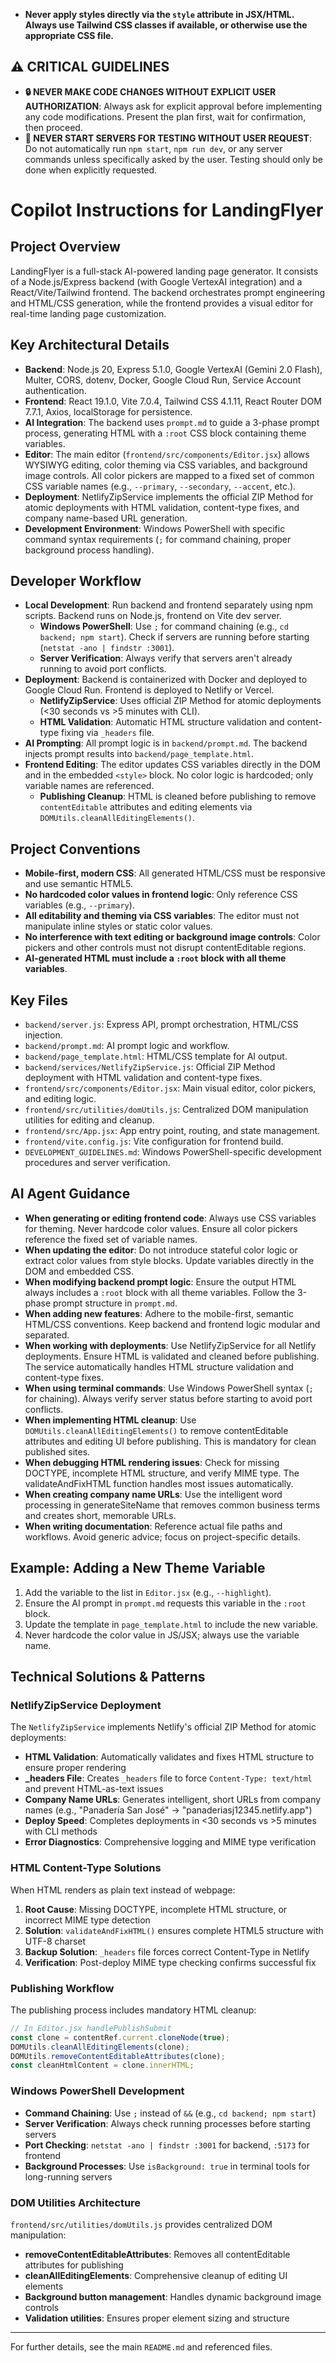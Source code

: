 - **Never apply styles directly via the `style` attribute in JSX/HTML. Always use Tailwind CSS classes if available, or otherwise use the appropriate CSS file.**

## ⚠️ CRITICAL GUIDELINES

- **🔒 NEVER MAKE CODE CHANGES WITHOUT EXPLICIT USER AUTHORIZATION**: Always ask for explicit approval before implementing any code modifications. Present the plan first, wait for confirmation, then proceed.
- **🚫 NEVER START SERVERS FOR TESTING WITHOUT USER REQUEST**: Do not automatically run `npm start`, `npm run dev`, or any server commands unless specifically asked by the user. Testing should only be done when explicitly requested.

# Copilot Instructions for LandingFlyer

## Project Overview
LandingFlyer is a full-stack AI-powered landing page generator. It consists of a Node.js/Express backend (with Google VertexAI integration) and a React/Vite/Tailwind frontend. The backend orchestrates prompt engineering and HTML/CSS generation, while the frontend provides a visual editor for real-time landing page customization.

## Key Architectural Details
- **Backend**: Node.js 20, Express 5.1.0, Google VertexAI (Gemini 2.0 Flash), Multer, CORS, dotenv, Docker, Google Cloud Run, Service Account authentication.
- **Frontend**: React 19.1.0, Vite 7.0.4, Tailwind CSS 4.1.11, React Router DOM 7.7.1, Axios, localStorage for persistence.
- **AI Integration**: The backend uses `prompt.md` to guide a 3-phase prompt process, generating HTML with a `:root` CSS block containing theme variables.
- **Editor**: The main editor (`frontend/src/components/Editor.jsx`) allows WYSIWYG editing, color theming via CSS variables, and background image controls. All color pickers are mapped to a fixed set of common CSS variable names (e.g., `--primary`, `--secondary`, `--accent`, etc.).
- **Deployment**: NetlifyZipService implements the official ZIP Method for atomic deployments with HTML validation, content-type fixes, and company name-based URL generation.
- **Development Environment**: Windows PowerShell with specific command syntax requirements (`;` for command chaining, proper background process handling).

## Developer Workflow
- **Local Development**: Run backend and frontend separately using npm scripts. Backend runs on Node.js, frontend on Vite dev server.
  - **Windows PowerShell**: Use `;` for command chaining (e.g., `cd backend; npm start`). Check if servers are running before starting (`netstat -ano | findstr :3001`).
  - **Server Verification**: Always verify that servers aren't already running to avoid port conflicts.
- **Deployment**: Backend is containerized with Docker and deployed to Google Cloud Run. Frontend is deployed to Netlify or Vercel.
  - **NetlifyZipService**: Uses official ZIP Method for atomic deployments (<30 seconds vs >5 minutes with CLI).
  - **HTML Validation**: Automatic HTML structure validation and content-type fixing via `_headers` file.
- **AI Prompting**: All prompt logic is in `backend/prompt.md`. The backend injects prompt results into `backend/page_template.html`.
- **Frontend Editing**: The editor updates CSS variables directly in the DOM and in the embedded `<style>` block. No color logic is hardcoded; only variable names are referenced.
  - **Publishing Cleanup**: HTML is cleaned before publishing to remove `contentEditable` attributes and editing elements via `DOMUtils.cleanAllEditingElements()`.

## Project Conventions
- **Mobile-first, modern CSS**: All generated HTML/CSS must be responsive and use semantic HTML5.
- **No hardcoded color values in frontend logic**: Only reference CSS variables (e.g., `--primary`).
- **All editability and theming via CSS variables**: The editor must not manipulate inline styles or static color values.
- **No interference with text editing or background image controls**: Color pickers and other controls must not disrupt contentEditable regions.
- **AI-generated HTML must include a `:root` block with all theme variables**.

## Key Files
- `backend/server.js`: Express API, prompt orchestration, HTML/CSS injection.
- `backend/prompt.md`: AI prompt logic and workflow.
- `backend/page_template.html`: HTML/CSS template for AI output.
- `backend/services/NetlifyZipService.js`: Official ZIP Method deployment with HTML validation and content-type fixes.
- `frontend/src/components/Editor.jsx`: Main visual editor, color pickers, and editing logic.
- `frontend/src/utilities/domUtils.js`: Centralized DOM manipulation utilities for editing and cleanup.
- `frontend/src/App.jsx`: App entry point, routing, and state management.
- `frontend/vite.config.js`: Vite configuration for frontend build.
- `DEVELOPMENT_GUIDELINES.md`: Windows PowerShell-specific development procedures and server verification.

## AI Agent Guidance
- **When generating or editing frontend code**: Always use CSS variables for theming. Never hardcode color values. Ensure all color pickers reference the fixed set of variable names.
- **When updating the editor**: Do not introduce stateful color logic or extract color values from style blocks. Update variables directly in the DOM and embedded CSS.
- **When modifying backend prompt logic**: Ensure the output HTML always includes a `:root` block with all theme variables. Follow the 3-phase prompt structure in `prompt.md`.
- **When adding new features**: Adhere to the mobile-first, semantic HTML/CSS conventions. Keep backend and frontend logic modular and separated.
- **When working with deployments**: Use NetlifyZipService for all Netlify deployments. Ensure HTML is validated and cleaned before publishing. The service automatically handles HTML structure validation and content-type fixes.
- **When using terminal commands**: Use Windows PowerShell syntax (`;` for chaining). Always verify server status before starting to avoid port conflicts.
- **When implementing HTML cleanup**: Use `DOMUtils.cleanAllEditingElements()` to remove contentEditable attributes and editing UI before publishing. This is mandatory for clean published sites.
- **When debugging HTML rendering issues**: Check for missing DOCTYPE, incomplete HTML structure, and verify MIME type. The validateAndFixHTML function handles most issues automatically.
- **When creating company name URLs**: Use the intelligent word processing in generateSiteName that removes common business terms and creates short, memorable URLs.
- **When writing documentation**: Reference actual file paths and workflows. Avoid generic advice; focus on project-specific details.

## Example: Adding a New Theme Variable
1. Add the variable to the list in `Editor.jsx` (e.g., `--highlight`).
2. Ensure the AI prompt in `prompt.md` requests this variable in the `:root` block.
3. Update the template in `page_template.html` to include the new variable.
4. Never hardcode the color value in JS/JSX; always use the variable name.

## Technical Solutions & Patterns

### NetlifyZipService Deployment
The `NetlifyZipService` implements Netlify's official ZIP Method for atomic deployments:
- **HTML Validation**: Automatically validates and fixes HTML structure to ensure proper rendering
- **_headers File**: Creates `_headers` file to force `Content-Type: text/html` and prevent HTML-as-text issues
- **Company Name URLs**: Generates intelligent, short URLs from company names (e.g., "Panadería San José" → "panaderiasj12345.netlify.app")
- **Deploy Speed**: Completes deployments in <30 seconds vs >5 minutes with CLI methods
- **Error Diagnostics**: Comprehensive logging and MIME type verification

### HTML Content-Type Solutions
When HTML renders as plain text instead of webpage:
1. **Root Cause**: Missing DOCTYPE, incomplete HTML structure, or incorrect MIME type detection
2. **Solution**: `validateAndFixHTML()` ensures complete HTML5 structure with UTF-8 charset
3. **Backup Solution**: `_headers` file forces correct Content-Type in Netlify
4. **Verification**: Post-deploy MIME type checking confirms successful fix

### Publishing Workflow
The publishing process includes mandatory HTML cleanup:
```javascript
// In Editor.jsx handlePublishSubmit
const clone = contentRef.current.cloneNode(true);
DOMUtils.cleanAllEditingElements(clone);
DOMUtils.removeContentEditableAttributes(clone);
const cleanHtmlContent = clone.innerHTML;
```

### Windows PowerShell Development
- **Command Chaining**: Use `;` instead of `&&` (e.g., `cd backend; npm start`)
- **Server Verification**: Always check running processes before starting servers
- **Port Checking**: `netstat -ano | findstr :3001` for backend, `:5173` for frontend
- **Background Processes**: Use `isBackground: true` in terminal tools for long-running servers

### DOM Utilities Architecture
`frontend/src/utilities/domUtils.js` provides centralized DOM manipulation:
- **removeContentEditableAttributes**: Removes all contentEditable attributes for publishing
- **cleanAllEditingElements**: Comprehensive cleanup of editing UI elements
- **Background button management**: Handles dynamic background image controls
- **Validation utilities**: Ensures proper element sizing and structure

---
For further details, see the main `README.md` and referenced files.
